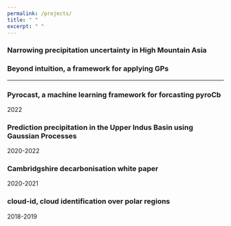 ```yaml
---
permalink: /projects/
title: " "
excerpt: " "
---
```


### Narrowing precipitation uncertainty in High Mountain Asia

### Beyond intuition, a framework for applying GPs

---

### Pyrocast, a machine learning framework for forcasting pyroCb

2022

### Prediction precipitation in the Upper Indus Basin using Gaussian Processes

2020-2022

### Cambridgshire decarbonisation white paper

2020-2021

### cloud-id, cloud identification over polar regions

2018-2019
